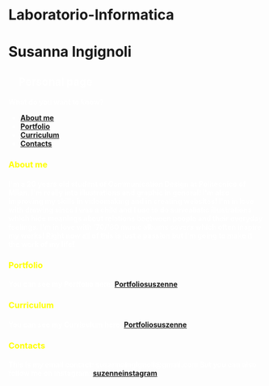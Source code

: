 # Laboratorio-Informatica
<html>
<head>
<style>
<link rel="stylesheet" type="text/css" href="style.css">
</style>
</head>    
<body>  
<h1>Susanna Ingignoli</h1>
<h2 style="color:white;margin-left:20px">Personal page</h2>

<p style="margin-left:20px">
<h4 style="color:white">What do you want to know?

<ul>
<li> <a href="#Aboutme">About me</a> </li>
<li> <a href="#Portfolio">Portfolio</a> </li>
<li> <a href="#Curriculum">Curriculum</a> </li>
<li> <a href="#Contacts">Contacts</a> </li>
</ul>

<p style="margin-left:20px">
<h3 style="color:yellow" id="About me">About me</h3>
<h4 style="color:white">I'm a 20 years old student of Communication Design at Politecnico of Milan. 
I'm really into illustrations and graphic in general!
I'm also improving my skills in videomaking and in creating websites!
I'm in love with drawing since I was a child and I use to do surrealistic illustrations which hide meanings about relations beetween people and their everyday feelings.
I'm in love with '70/'80 music albums covers which often inspire my works!
Right now all of this is just a passion but I'm going to make it the work of my life! 
</h4> 
</p>

<p style="margin-left:20px">
<h3 style="color:yellow" id="Portfolio">Portfolio</h3>
<h4 style="color:white">You can see my Portfolio here: <a href="https//:suszenneportfolio">Portfoliosuszenne</a>
</h4>
</p>

<p style="margin-left:20px">
<h3 style="color:yellow" id="Curriculum">Curriculum</h3>
<h4 style="color:white">You can see my Curriculum here: <a href="https//:suszennecurriculum">Portfoliosuszenne</a>
</h4>
</p>

<p style="margin-left:20px">
<h3 style="color:yellow" id="Contacts">Contacts</h3>
<h4 style="color:white">This is my email contact: susannaingignoli@gmail.com
But you can also follow me on Instagram: <a href="https://www.instagram.com/suszenne/">suzenneinstagram</a>
</h4>
</p>
</body>
</html>

